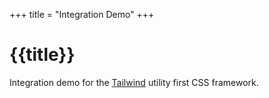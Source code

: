 +++
title = "Integration Demo"
+++

# {{title}}

Integration demo for the [Tailwind][] utility first CSS framework.

<div id="result"></div>

[Tailwind]: https://tailwindcss.com/
